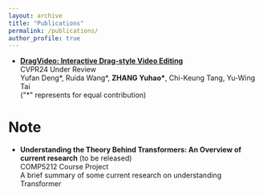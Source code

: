 ```yaml
---
layout: archive
title: "Publications"
permalink: /publications/
author_profile: true
---
```


- [**DragVideo: Interactive Drag-style Video Editing**](https://arxiv.org/abs/2312.02216)
 <br /> CVPR24 Under Review
 <br /> Yufan Deng\*, Ruida Wang\*,  __ZHANG Yuhao\*__, Chi-Keung Tang, Yu-Wing Tai
 <br /> ("\*" represents for equal contribution)

Note
======
- **Understanding the Theory Behind Transformers: An Overview of current research** (to be released)
<br /> COMP5212 Course Project
<br /> A brief summary of some current research on understanding Transformer